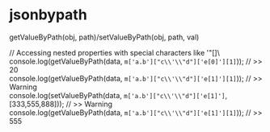 # jsonbypath
getValueByPath(obj, path)/setValueByPath(obj, path, val)

// Accessing nested properties with special characters like '"[]\  
console.log(getValueByPath(data, `m['a.b']["c\\'\\"d"]['e[0]'][1]`));  // >> 20  
console.log(getValueByPath(data, `m['a.b']["c\\'\\"d"]['e[1]'][1]`));  // >> Warning  
console.log(setValueByPath(data, `m['a.b']["c\\'\\"d"]['e[1]']`, [333,555,888]));  // >> Warning  
console.log(getValueByPath(data, `m['a.b']["c\\'\\"d"]['e[1]'][1]`));  // >> 555  
